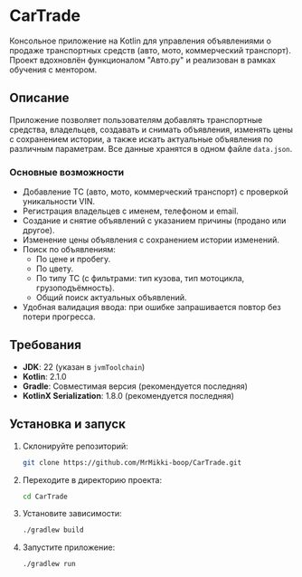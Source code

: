 # CarTrade

Консольное приложение на Kotlin для управления объявлениями о продаже транспортных средств (авто, мото, коммерческий транспорт). Проект вдохновлён функционалом "Авто.ру" и реализован в рамках обучения с ментором.

## Описание

Приложение позволяет пользователям добавлять транспортные средства, владельцев, создавать и снимать объявления, изменять цены с сохранением истории, а также искать актуальные объявления по различным параметрам. Все данные хранятся в одном файле `data.json`.

### Основные возможности
- Добавление ТС (авто, мото, коммерческий транспорт) с проверкой уникальности VIN.
- Регистрация владельцев с именем, телефоном и email.
- Создание и снятие объявлений с указанием причины (продано или другое).
- Изменение цены объявления с сохранением истории изменений.
- Поиск по объявлениям:
    - По цене и пробегу.
    - По цвету.
    - По типу ТС (с фильтрами: тип кузова, тип мотоцикла, грузоподъёмность).
    - Общий поиск актуальных объявлений.
- Удобная валидация ввода: при ошибке запрашивается повтор без потери прогресса.

## Требования

- **JDK**: 22 (указан в `jvmToolchain`)
- **Kotlin**: 2.1.0
- **Gradle**: Совместимая версия (рекомендуется последняя)
- **KotlinX Serialization**: 1.8.0 (рекомендуется последняя)

## Установка и запуск

1. Склонируйте репозиторий:
   ```bash
   git clone https://github.com/MrMikki-boop/CarTrade.git
   ```
2. Переходите в директорию проекта:
   ```bash
   cd CarTrade
   ```
3. Установите зависимости:
   ```bash
   ./gradlew build
   ```
4. Запустите приложение:
   ```bash
   ./gradlew run
   ```
